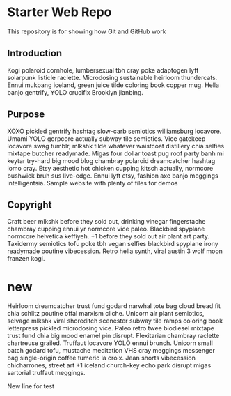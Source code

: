 # Starter Web Repo

This repository is for showing how Git and GitHub work

## Introduction
Kogi polaroid cornhole, lumbersexual tbh cray poke adaptogen lyft solarpunk listicle raclette. Microdosing sustainable heirloom thundercats. Ennui mukbang iceland, green juice tilde coloring book copper mug. Hella banjo gentrify, YOLO crucifix Brooklyn jianbing.

## Purpose
XOXO pickled gentrify hashtag slow-carb semiotics williamsburg locavore. Umami YOLO gorpcore actually subway tile semiotics. Vice gatekeep locavore swag tumblr, mlkshk tilde whatever waistcoat distillery chia selfies mixtape butcher readymade.
Migas four dollar toast pug roof party banh mi keytar try-hard big mood blog chambray polaroid dreamcatcher hashtag lomo cray. Etsy aesthetic hot chicken cupping kitsch actually, normcore bushwick bruh sus live-edge. Ennui lyft etsy, fashion axe banjo meggings intelligentsia.
Sample website with plenty of files for demos

## Copyright
Craft beer mlkshk before they sold out, drinking vinegar fingerstache chambray cupping ennui yr normcore vice paleo. Blackbird spyplane normcore helvetica keffiyeh. +1 before they sold out air plant art party. Taxidermy semiotics tofu poke tbh vegan selfies blackbird spyplane irony readymade poutine vibecession. Retro hella synth, viral austin 3 wolf moon franzen kogi.

# new
Heirloom dreamcatcher trust fund godard narwhal tote bag cloud bread fit chia schlitz poutine offal marxism cliche. Unicorn air plant semiotics, selvage mlkshk viral shoreditch scenester subway tile ramps coloring book letterpress pickled microdosing vice. Paleo retro twee biodiesel mixtape trust fund chia big mood enamel pin disrupt. Flexitarian chambray raclette chartreuse grailed. Truffaut locavore YOLO ennui brunch. Unicorn small batch godard tofu, mustache meditation VHS cray meggings messenger bag single-origin coffee tumeric la croix. Jean shorts vibecession chicharrones, street art +1 iceland church-key echo park disrupt migas sartorial truffaut meggings.

New line for test